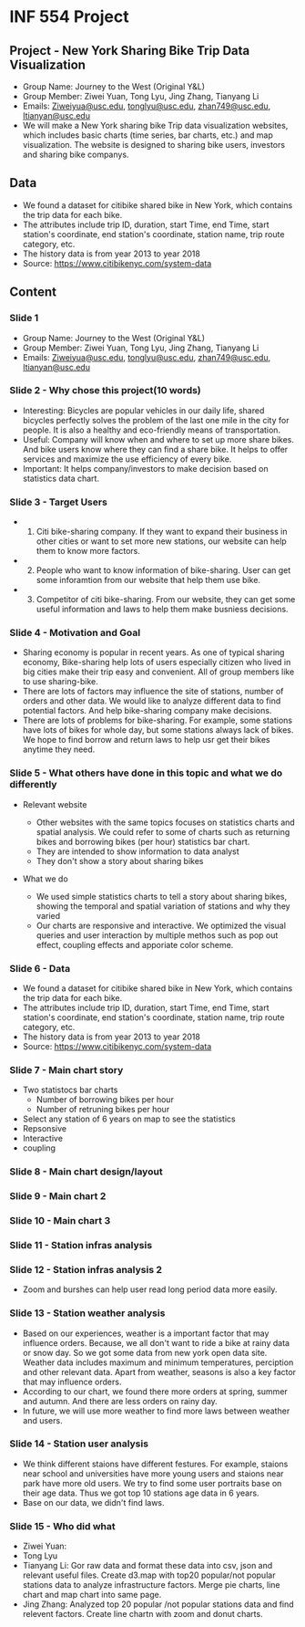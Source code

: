 # INF 554 Project

## Project - New York Sharing Bike Trip Data Visualization
- Group Name: Journey to the West (Original Y&L)
- Group Member: Ziwei Yuan, Tong Lyu, Jing Zhang, Tianyang Li
- Emails: Ziweiyua@usc.edu, tonglyu@usc.edu, zhan749@usc.edu, ltianyan@usc.edu
- We will make a New York sharing bike Trip data visualization websites, which includes basic charts (time series, bar charts, etc.) and map visualization. The website is designed to sharing bike users, investors and sharing bike companys.

## Data
- We found a dataset for citibike shared bike in New York, which contains the trip data for each bike.
- The attributes include trip ID, duration, start Time, end Time, start station's coordinate, end station's coordinate, station name, trip route category, etc.
- The history data is from year 2013 to year 2018
- Source: https://www.citibikenyc.com/system-data

## Content

### Slide 1
- Group Name: Journey to the West (Original Y&L)
- Group Member: Ziwei Yuan, Tong Lyu, Jing Zhang, Tianyang Li
- Emails: Ziweiyua@usc.edu, tonglyu@usc.edu, zhan749@usc.edu, ltianyan@usc.edu

### Slide 2 - Why chose this project(10 words)
- Interesting: Bicycles are popular vehicles in our daily life, shared bicycles perfectly solves the problem of the last one mile in the city for people. It is also a healthy and eco-friendly means of transportation.
- Useful: Company will know when and where to set up more share bikes. And bike users know where they can find a share bike. It helps to offer services and maximize the use efficiency of every bike.
- Important: It helps company/investors to make decision based on statistics data chart.

### Slide 3 - Target Users
-  1. Citi bike-sharing company. If they want to expand their business in other cities or want to set more new stations, our website can help them to know more factors.
-  2. People who want to know information of bike-sharing. User can get some inforamtion from our website that help them use bike.
-  3. Competitor of citi bike-sharing. From our website, they can get some useful information and laws to help them make busniess decisions.

### Slide 4 - Motivation and Goal
- Sharing economy is popular in recent years. As one of typical sharing economy, Bike-sharing help lots of users especially citizen who lived in big cities make their trip easy and convenient. All of group members like to use sharing-bike.
- There are lots of factors may influence the site of stations, number of orders and other data. We would like to analyze different data to find potential factors. And help bike-sharing company make decisions.
- There are lots of problems for bike-sharing. For example, some stations have lots of bikes for whole day, but some stations always lack of bikes. We hope to find borrow and return laws to help usr get their bikes anytime they need.


### Slide 5 - What others have done in this topic and what we do differently

- Relevant website
    - Other websites with the same topics focuses on statistics charts and spatial analysis. We could refer to some of charts such as returning bikes and borrowing bikes (per hour) statistics bar chart.
    - They are intended to show information to data analyst
    - They don't show a story about sharing bikes

- What we do
    - We used simple statistics charts to tell a story about sharing bikes, showing the temporal and spatial variation of stations and why they varied
    - Our charts are responsive and interactive. We optimized the visual queries and user interaction by multiple methos such as pop out effect, coupling effects and apporiate color scheme.


### Slide 6 - Data
- We found a dataset for citibike shared bike in New York, which contains the trip data for each bike.
- The attributes include trip ID, duration, start Time, end Time, start station's coordinate, end station's coordinate, station name, trip route category, etc.
- The history data is from year 2013 to year 2018
- Source: https://www.citibikenyc.com/system-data

### Slide 7 - Main chart story

- Two statistocs bar charts
    - Number of borrowing bikes per hour
    - Number of retruning bikes per hour
- Select any station of 6 years on map to see the statistics
- Repsonsive
- Interactive
- coupling


### Slide 8 - Main chart design/layout


### Slide 9 - Main chart 2


### Slide 10 - Main chart 3


### Slide 11 - Station infras analysis

### Slide 12 - Station infras analysis 2
- Zoom and burshes can help user read long period data more easily.


### Slide 13 - Station weather analysis
- Based on our experiences, weather is a important factor that may influence orders. Because, we all don't want to ride a  bike at rainy data or snow day. So we got some data from new york open data site. Weather data includes maximum and minimum temperatures, perciption and other relevant data. Apart from weather, seasons is also a key factor that may influence orders.
- According to our chart, we found there more orders at spring, summer and autumn. And there are less orders on rainy day.
- In future, we will use more weather to find more laws between weather and users.

### Slide 14 - Station user analysis
- We think different staions have different festures. For example, staions near school and universities have more young users and staions near park have more old users. We try to find some user portraits base on their age data. Thus we got top 10 stations age data in 6 years.
- Base on our data, we didn't find laws.

### Slide 15 - Who did what
- Ziwei Yuan:
- Tong Lyu
- Tianyang Li: Gor raw data and format these data into csv, json and relevant useful files. Create d3.map with top20 popular/not popular stations data to analyze infrastructure factors. Merge pie charts, line chart and map chart into same page.
- Jing Zhang: Analyzed top 20 popular /not popular stations data and find relevent factors. Create line chartn with zoom and donut charts.
